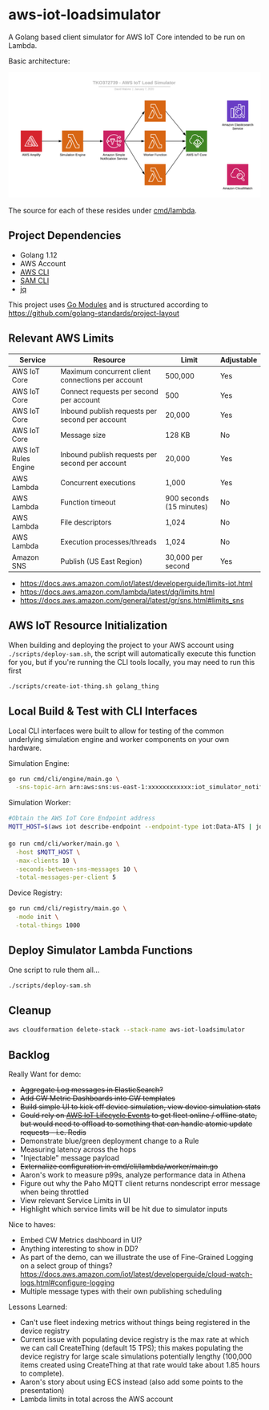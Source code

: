 # aws-iot-loadsimulator

A Golang based client simulator for AWS IoT Core intended to be run on Lambda.

Basic architecture:

![AWS IoT Load Simulator](./images/architecture.png "AWS IoT Load Simulator")

The source for each of these resides under [cmd/lambda](cmd/lambda).

## Project Dependencies

* Golang 1.12
* AWS Account
* [AWS CLI](https://docs.aws.amazon.com/cli/latest/userguide/cli-chap-install.html)
* [SAM CLI](https://docs.aws.amazon.com/serverless-application-model/latest/developerguide/serverless-sam-cli-install.html)
* [jq](https://stedolan.github.io/jq/download/)

This project uses [Go Modules](https://blog.golang.org/using-go-modules) and is structured according to https://github.com/golang-standards/project-layout


## Relevant AWS Limits

Service | Resource | Limit | Adjustable
--- | --- | --- | ---
AWS IoT Core | Maximum concurrent client connections per account | 500,000 | Yes
AWS IoT Core | Connect requests per second per account | 500 | Yes
AWS IoT Core | Inbound publish requests per second per account | 20,000 | Yes
AWS IoT Core | Message size | 128 KB | No
AWS IoT Rules Engine | Inbound publish requests per second per account | 20,000 | Yes
AWS Lambda | Concurrent executions | 1,000 | Yes
AWS Lambda | Function timeout | 900 seconds (15 minutes) | No
AWS Lambda | File descriptors | 1,024 | No
AWS Lambda | Execution processes/threads | 1,024 | No
Amazon SNS | Publish (US East Region) | 30,000 per second | Yes

* https://docs.aws.amazon.com/iot/latest/developerguide/limits-iot.html
* https://docs.aws.amazon.com/lambda/latest/dg/limits.html
* https://docs.aws.amazon.com/general/latest/gr/sns.html#limits_sns

## AWS IoT Resource Initialization

When building and deploying the project to your AWS account using `./scripts/deploy-sam.sh`, the script will automatically execute this function for you, but if you're running the CLI tools locally, you may need to run this first

```bash
./scripts/create-iot-thing.sh golang_thing
```

## Local Build & Test with CLI Interfaces

Local CLI interfaces were built to allow for testing of the common underlying simulation engine and worker components on your own hardware.

Simulation Engine:

```bash
go run cmd/cli/engine/main.go \
  -sns-topic-arn arn:aws:sns:us-east-1:xxxxxxxxxxxx:iot_simulator_notifications
```

Simulation Worker:

```bash
#Obtain the AWS IoT Core Endpoint address
MQTT_HOST=$(aws iot describe-endpoint --endpoint-type iot:Data-ATS | jq -r '.endpointAddress')

go run cmd/cli/worker/main.go \
  -host $MQTT_HOST \
  -max-clients 10 \
  -seconds-between-sns-messages 10 \
  -total-messages-per-client 5
```

Device Registry:

```bash
go run cmd/cli/registry/main.go \
  -mode init \
  -total-things 1000
```

## Deploy Simulator Lambda Functions

One script to rule them all...

```bash
./scripts/deploy-sam.sh
```

## Cleanup

```bash
aws cloudformation delete-stack --stack-name aws-iot-loadsimulator
```

## Backlog

Really Want for demo:
* ~~Aggregate Log messages in ElasticSearch?~~
* ~~Add CW Metric Dashboards into CW templates~~
* ~~Build simple UI to kick off device simulation, view device simulation stats~~
* ~~Could rely on [AWS IoT Lifecycle Events](https://docs.aws.amazon.com/iot/latest/developerguide/life-cycle-events.html) to get fleet online / offline state, but would need to offload to something that can handle atomic update requests - i.e. Redis~~
* Demonstrate blue/green deployment change to a Rule
* Measuring latency across the hops
* "Injectable" message payload
* ~~Externalize configuration in cmd/cli/lambda/worker/main.go~~
* Aaron's work to measure p99s, analyze performance data in Athena
* Figure out why the Paho MQTT client returns nondescript error message when being throttled
* View relevant Service Limits in UI
* Highlight which service limits will be hit due to simulator inputs 


Nice to haves:
* Embed CW Metrics dashboard in UI?
* Anything interesting to show in DD?
* As part of the demo, can we illustrate the use of Fine-Grained Logging on a select group of things? https://docs.aws.amazon.com/iot/latest/developerguide/cloud-watch-logs.html#configure-logging
* Multiple message types with their own publishing scheduling

Lessons Learned:
* Can't use fleet indexing metrics without things being registered in the device registry
* Current issue with populating device registry is the max rate at which we can call CreateThing (default 15 TPS); this makes populating the device registry for large scale simulations potentially lengthy (100,000 items created using CreateThing at that rate would take about 1.85 hours to complete).
* Aaron's story about using ECS instead (also add some points to the presentation)
* Lambda limits in total across the AWS account
